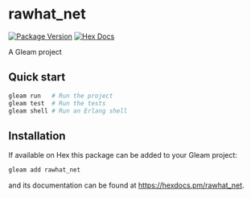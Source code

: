 # rawhat_net

[![Package Version](https://img.shields.io/hexpm/v/rawhat_net)](https://hex.pm/packages/rawhat_net)
[![Hex Docs](https://img.shields.io/badge/hex-docs-ffaff3)](https://hexdocs.pm/rawhat_net/)

A Gleam project

## Quick start

```sh
gleam run   # Run the project
gleam test  # Run the tests
gleam shell # Run an Erlang shell
```

## Installation

If available on Hex this package can be added to your Gleam project:

```sh
gleam add rawhat_net
```

and its documentation can be found at <https://hexdocs.pm/rawhat_net>.
